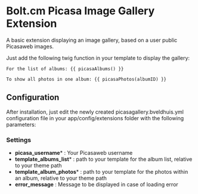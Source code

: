 # Bolt.cm Picasa Image Gallery Extension #

A basic extension displaying an image gallery, based on a user public Picasaweb images.

Just add the following twig function in your template to display the gallery: 

    For the list of albums: {{ picasaAlbums() }} 
	
	To show all photos in one album: {{ picasaPhotos(albumID) }}

## Configuration ##

After installation, just edit the newly created picasagallery.bveldhuis.yml configuration file in your app/config/extensions folder with the following parameters:
 
### Settings ###
* __picasa_username__* : Your Picasaweb username
* __template_albums_list__* : path to your template for the album list, relative to your theme path
* __template_album_photos__* : path to your template for the photos within an album, relative to your theme path
* __error_message__ : Message to be displayed in case of loading error
